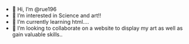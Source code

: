 - 👋 Hi, I’m @rue196
- 👀 I’m interested in Science and art!!
- 🌱 I’m currently learning html....
- 💞️ I’m looking to collaborate on a website to display my art as well as gain valuable skills..
